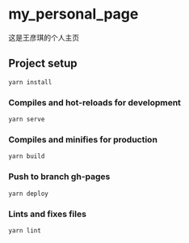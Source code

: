 # my_personal_page
这是王彦琪的个人主页
## Project setup
```
yarn install
```

### Compiles and hot-reloads for development
```
yarn serve
```

### Compiles and minifies for production
```
yarn build
```
### Push to branch gh-pages
```
yarn deploy
```

### Lints and fixes files
```
yarn lint
```


